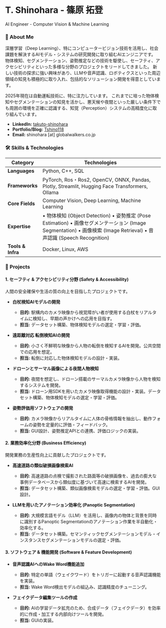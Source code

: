 # T. Shinohara - 篠原 拓登
AI Engineer - Computer Vision & Machine Learning

### 👋 About Me
深層学習（Deep Learning）、特にコンピュータービジョン技術を活用し、社会課題を解決するAIモデル・システムの研究開発に取り組むAIエンジニアです。
物体検知、セグメンテーション、姿勢推定などの技術を駆使し、セーフティ、アクセシビリティといった多様な分野のプロジェクトをリードしてきました。
新しい技術の探求に強い興味があり、LLMや音声認識、ロボティクスといった周辺領域の知見も積極的に取り入れ、包括的なソリューション開発を得意としています。

2025年現在は自動運転技術に、特に注力しています。
これまでに培った物体検知やセグメンテーションの知見を活かし、悪天候や夜間といった厳しい条件下でも周囲の環境を正確に認識する、知覚（Perception）システムの高精度化に取り組んでいます。


* **LinkedIn:** [takuto-shinohara](https://www.linkedin.com/in/shinohara-takuto-5ab3a61aa/)
* **Portfolio/Blog:** [Tshino118](https://qiita.com/Tshino118)
* **Email:** shinohara [at] globalwalkers.co.jp

### 🛠️ Skills & Technologies

| Category | Technologies | 
| ----- | ----- | 
| **Languages** | Python, C++, SQL | 
| **Frameworks** | PyTorch, Ros・Ros2, OpenCV, ONNX, Pandas, Plotly, Streamlit, Hugging Face Transformers, Ollama| 
| **Core Fields** | Computer Vision, Deep Learning, Machine Learning | 
| **Expertise** | • 物体検知 (Object Detection)   • 姿勢推定 (Pose Estimation)   • 画像セグメンテーション (Image Segmentation)   • 画像検索 (Image Retrieval)   • 音声認識 (Speech Recognition) | 
| **Tools & Infra** | Docker, Linux, AWS | 

### 🚀 Projects
#### 1. セーフティ & アクセシビリティ分野 (Safety & Accessibility)

人間の安全確保や生活の質の向上を目指したプロジェクトです。

* **白杖検知AIモデルの開発**

  * **目的:** 駅構内のカメラ映像から視覚障がい者が使用する白杖をリアルタイムに検知し、早期の声かけへの応用を目指す。
  * **担当:** データセット構築、物体検知モデルの選定・学習・評価。

* **遠距離対応 転倒検知AIの開発**

  * **目的:** 小さく不鮮明な映像から人物の転倒を検知するAIを開発。公共空間での応用を想定。
  * **担当:** 転倒に対応した物体検知モデルの設計・実装。

* **ドローンとサーマル画像による夜間人物検知**

  * **目的:** 夜間を想定し、ドローン搭載のサーマルカメラ映像から人物を検知するシステムを開発。
  * **担当:** ドローン用SDKを用いたカメラ映像取得機能の設計・実装。データセット構築、物体検知モデルの選定・学習・評価。

* **姿勢評価用ソフトウェアの開発**

  * **目的:** カメラ映像からリアルタイムに人体の骨格情報を抽出し、動作フォームの姿勢を定量的に評価・フィードバック。
  * **担当:** GUI設計、姿勢推定APIとの連携、評価ロジックの実装。

#### 2. 業務効率化分野 (Business Efficiency)

開発業務の生産性向上に貢献したプロジェクトです。

* **高速道路の類似破損画像検索AI**

  * **目的:** 高速道路の点検で撮影された路面等の破損画像を、過去の膨大な事例データベースから類似度に基づいて高速に検索するAIを開発。
  * **担当:** データセット構築、類似画像検索モデルの選定・学習・評価。GUI設計。

* **LLMを用いたアノテーション効率化 (Panoptic Segmentation)**

  * **目的:** 大規模言語モデル（LLM）を活用し、画像内の物体と背景を同時に識別するPanoptic Segmentationのアノテーション作業を半自動化・効率化する。
  * **担当:** データセット構築。セマンティックセグメンテーションモデル・インスタンスセグメンテーションモデルの選定・評価。

#### 3. ソフトウェア & 機能開発 (Software & Feature Development)

* **音声認識AIへのWake Word機能追加**

  * **目的:** 特定の単語（ウェイクワード）をトリガーに起動する音声認識機能を実装。
  * **担当:** Wake Word検出モデルの組込み、認識精度のチューニング。

* **フェイクデータ編集ツールの作成**

  * **目的:** AIの学習データ拡充のため、合成データ（フェイクデータ）を効率的に作成・加工する内部向けツールを開発。
  * **担当:** GUIの実装。
 
  
